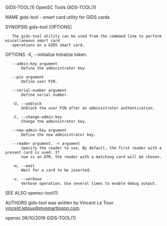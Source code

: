 GIDS-TOOL(1)                                 OpenSC Tools                                GIDS-TOOL(1)

NAME
       gids-tool - smart card utility for GIDS cards

SYNOPSIS
       gids-tool [OPTIONS]

       The gids-tool utility can be used from the command line to perform miscellaneous smart card
       operations on a GIDS smart card.

OPTIONS
       -X, --initialize
           Initialize token.

       --admin-key argument
           Define the administrator key

       --pin argument
           Define user PIN.

       --serial-number argument
           Define serial number.

       -U, --unblock
           Unblock the user PIN after an administrator authentication.

       -C, --change-admin-key
           Change the administrator key.

       --new-admin-key argument
           Define the new administrator key.

       --reader argument, -r argument
           Specify the reader to use. By default, the first reader with a present card is used. If
           num is an ATR, the reader with a matching card will be chosen.

       -w, --wait
           Wait for a card to be inserted.

       -v, --verbose
           Verbose operation. Use several times to enable debug output.

SEE ALSO
       opensc-tool(1)

AUTHORS
       gids-tool was written by Vincent Le Toux <vincent.letoux@mysmartlogon.com>.

opensc                                        06/10/2019                                 GIDS-TOOL(1)

